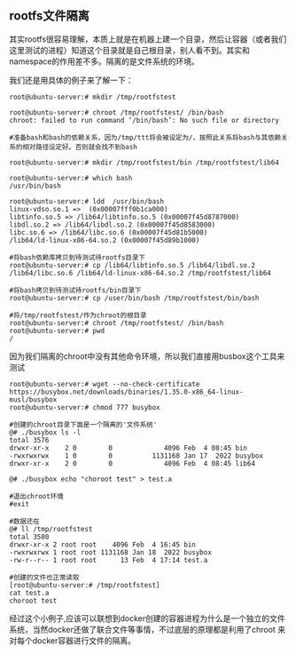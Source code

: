 ## rootfs文件隔离

其实rootfs很容易理解，本质上就是在机器上建一个目录，然后让容器（或者我们这里测试的进程）知道这个目录就是自己根目录，别人看不到。其实和namespace的作用差不多。隔离的是文件系统的环境。

我们还是用具体的例子来了解一下：
```shell
root@ubuntu-server:# mkdir /tmp/rootfstest

root@ubuntu-server:# chroot /tmp/rootfstest/ /bin/bash
chroot: failed to run command ‘/bin/bash’: No such file or directory

#准备bash和bash的依赖关系，因为/tmp/ttt将会被设定为/，按照此关系将bash与其依赖关系的相对路径设定好。否则就会找不到bash

root@ubuntu-server:# mkdir /tmp/rootfstest/bin /tmp/rootfstest/lib64

root@ubuntu-server:# which bash
/usr/bin/bash

root@ubuntu-server:# ldd  /usr/bin/bash
linux-vdso.so.1 =>  (0x00007fff0b1ca000)
libtinfo.so.5 => /lib64/libtinfo.so.5 (0x00007f45d8787000)
libdl.so.2 => /lib64/libdl.so.2 (0x00007f45d8583000)
libc.so.6 => /lib64/libc.so.6 (0x00007f45d81b5000)
/lib64/ld-linux-x86-64.so.2 (0x00007f45d89b1000)

#将bash依赖库拷贝到待测试待rootfs目录下
root@ubuntu-server:# cp /lib64/libtinfo.so.5 /lib64/libdl.so.2 /lib64/libc.so.6 /lib64/ld-linux-x86-64.so.2 /tmp/rootfstest/lib64

#将bash拷贝到待测试待rootfs/bin目录下
root@ubuntu-server:# cp /user/bin/bash /tmp/rootfstest/bin/bash
```

```shell
#将/tmp/rootfstest/作为chroot的根目录
root@ubuntu-server:# chroot /tmp/rootfstest/ /bin/bash
root@ubuntu-server:# pwd
/
```

因为我们隔离的chroot中没有其他命令环境，所以我们直接用busbox这个工具来测试
```shell
root@ubuntu-server:# wget --no-check-certificate https://busybox.net/downloads/binaries/1.35.0-x86_64-linux-musl/busybox
root@ubuntu-server:# chmod 777 busybox

#创建的chroot目录下面是一个隔离的'文件系统'
@# ./busybox ls -l
total 3576
drwxr-xr-x    2 0        0             4096 Feb  4 08:45 bin
-rwxrwxrwx    1 0        0          1131168 Jan 17  2022 busybox
drwxr-xr-x    2 0        0             4096 Feb  4 08:45 lib64

@# ./busybox echo "choroot test" > test.a

#退出chroot环境
#exit 

#数据还在
@# ll /tmp/rootfstest
total 3580
drwxr-xr-x 2 root root    4096 Feb  4 16:45 bin
-rwxrwxrwx 1 root root 1131168 Jan 18  2022 busybox
-rw-r--r-- 1 root root      13 Feb  4 17:14 test.a

#创建的文件也正常读取
[root@ubuntu-server:# /tmp/rootfstest]
cat test.a
choroot test
```

经过这个小例子,应该可以联想到docker创建的容器进程为什么是一个独立的文件系统，当然docker还做了联合文件等事情，不过底层的原理都是利用了chroot
来对每个docker容器进行文件的隔离。
    


    

    
